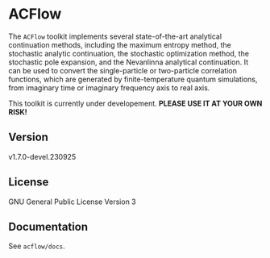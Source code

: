 # ACFlow

The `ACFlow` toolkit implements several state-of-the-art analytical continuation methods, including the maximum entropy method, the stochastic analytic continuation, the stochastic optimization method, the stochastic pole expansion, and the Nevanlinna analytical continuation. It can be used to convert the single-particle or two-particle correlation functions, which are generated by finite-temperature quantum simulations, from imaginary time or imaginary frequency axis to real axis.

This toolkit is currently under developement. **PLEASE USE IT AT YOUR OWN RISK!**

## Version

v1.7.0-devel.230925

## License

GNU General Public License Version 3

## Documentation

See `acflow/docs`.

